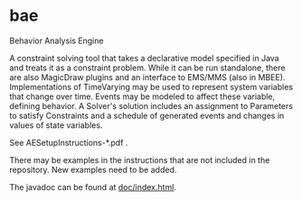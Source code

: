 bae
===

Behavior Analysis Engine

A constraint solving tool that takes a declarative model specified in Java and treats it as a constraint problem.  While it can be run standalone, there are also MagicDraw plugins and an interface to EMS/MMS (also in MBEE).  Implementations of TimeVarying<T> may be used to represent system variables that change over time.  Events may be modeled to affect these variable, defining behavior.  A Solver's solution includes an assignment to Parameters to satisfy Constraints and a schedule of generated events and changes in values of state variables.

See AESetupInstructions-*.pdf .

There may be examples in the instructions that are not included in the repository. New examples need to be added.

The javadoc can be found at [doc/index.html](doc/index.html).


